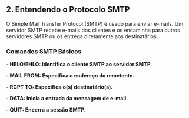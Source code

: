 ## 2. Entendendo o Protocolo SMTP

O Simple Mail Transfer Protocol (SMTP) é usado para enviar e-mails. Um servidor SMTP recebe e-mails dos clientes e os encaminha para outros servidores SMTP ou os entrega diretamente aos destinatários.

### Comandos SMTP Básicos

**- HELO/EHLO: Identifica o cliente SMTP ao servidor SMTP.**

**- MAIL FROM: Especifica o endereço do remetente.**

**- RCPT TO: Especifica o(s) destinatário(s).**

**- DATA: Inicia a entrada da mensagem de e-mail.**

**- QUIT: Encerra a sessão SMTP.**
